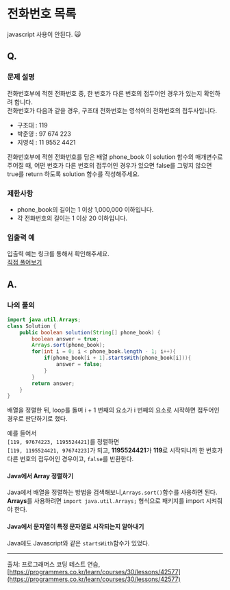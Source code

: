 # 전화번호 목록
javascript 사용이 안된다. 🙀 
## Q.
### 문제 설명
전화번호부에 적힌 전화번호 중, 한 번호가 다른 번호의 접두어인 경우가 있는지 확인하려 합니다.    
전화번호가 다음과 같을 경우, 구조대 전화번호는 영석이의 전화번호의 접두사입니다.    
    
* 구조대 : 119
* 박준영 : 97 674 223
* 지영석 : 11 9552 4421

전화번호부에 적힌 전화번호를 담은 배열 phone_book 이 solution 함수의 매개변수로 주어질 때, 어떤 번호가 다른 번호의 접두어인 경우가 있으면 false를 그렇지 않으면 true를 return 하도록 solution 함수를 작성해주세요.

### 제한사항
* phone_book의 길이는 1 이상 1,000,000 이하입니다.
* 각 전화번호의 길이는 1 이상 20 이하입니다.

### 입출력 예
입출력 예는 링크를 통해서 확인해주세요.   
[직접 풀어보기](https://programmers.co.kr/learn/courses/30/lessons/42577)
    

## A.
### 나의 풀의
```java
import java.util.Arrays;
class Solution {
    public boolean solution(String[] phone_book) {
        boolean answer = true;
        Arrays.sort(phone_book);
        for(int i = 0; i < phone_book.length - 1; i++){
            if(phone_book[i + 1].startsWith(phone_book[i])){
                answer = false;
            }
        }
        return answer;
    }
}
```
배열을 정렬한 뒤, loop를 돌며 i + 1 번째의 요소가 i 번째의 요소로 시작하면 접두어인 경우로 판단하기로 했다.    

예를 들어서     
`[119, 97674223, 1195524421]`를 정렬하면    
`[119, 1195524421, 97674223]`가 되고, **1195524421**가 **119**로 시작되니까 한 번호가 다른 번호의 접두어인 경우이고, `false`를 반환한다.    

#### Java에서 Array 정렬하기
Java에서 배열을 정렬하는 방법을 검색해보니,`Arrays.sort()`함수를 사용하면 된다.    
**Arrays**를 사용하려면 `import java.util.Arrays;` 형식으로 패키지를 import 시켜줘야 한다.

#### Java에서 문자열이 특정 문자열로 시작되는지 알아내기
Java에도 Javascript와 같은 `startsWith`함수가 있었다.    

<hr />

출처: 프로그래머스 코딩 테스트 연습, [https://programmers.co.kr/learn/courses/30/lessons/42577](https://programmers.co.kr/learn/courses/30/lessons/42577)